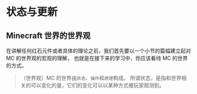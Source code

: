 状态与更新
========

Minecraft 世界的世界观
--------------------

在讲解任何红石元件或者具体的理论之前，我们首先要以一个小节的篇幅建立起对 MC 的世界观的宏观的理解，
也就是在接下来的学习中，你应该看待 MC 的世界的方式。

> （世界观）MC 的世界由`状态`、`操作`和`原理`构成。 
> 所谓状态，是指和世界相关的可以变化的量，它们的变化可以以某种方式被玩家观测到。
